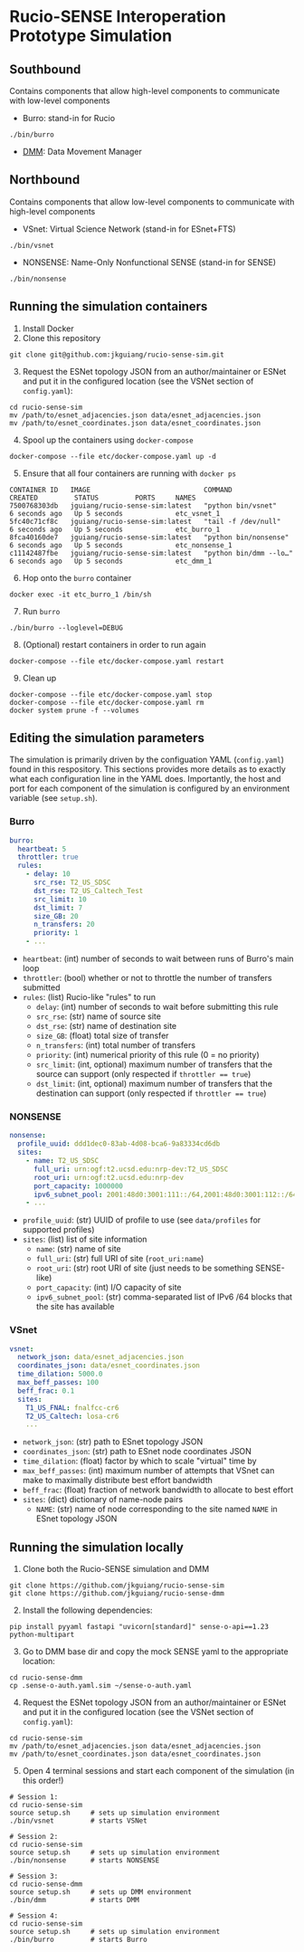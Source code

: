 # Rucio-SENSE Interoperation Prototype Simulation

## Southbound
Contains components that allow high-level components to communicate with low-level components
- Burro: stand-in for Rucio
```
./bin/burro
```
- [DMM](https://github.com/jkguiang/rucio-sense-dmm): Data Movement Manager

## Northbound
Contains components that allow low-level components to communicate with high-level components
- VSnet: Virtual Science Network (stand-in for ESnet+FTS)
```
./bin/vsnet
```
- NONSENSE: Name-Only Nonfunctional SENSE (stand-in for SENSE)
```
./bin/nonsense
```

## Running the simulation containers
1. Install Docker
2. Clone this repository
```
git clone git@github.com:jkguiang/rucio-sense-sim.git
```
3. Request the ESNet topology JSON from an author/maintainer or ESNet and put it in the configured location (see the VSNet section of `config.yaml`):
```
cd rucio-sense-sim
mv /path/to/esnet_adjacencies.json data/esnet_adjacencies.json
mv /path/to/esnet_coordinates.json data/esnet_coordinates.json
```
4. Spool up the containers using `docker-compose`
```
docker-compose --file etc/docker-compose.yaml up -d
```
5. Ensure that all four containers are running with `docker ps`
```
CONTAINER ID   IMAGE                            COMMAND                  CREATED         STATUS         PORTS     NAMES
7500768303db   jguiang/rucio-sense-sim:latest   "python bin/vsnet"       6 seconds ago   Up 5 seconds             etc_vsnet_1
5fc40c71cf8c   jguiang/rucio-sense-sim:latest   "tail -f /dev/null"      6 seconds ago   Up 5 seconds             etc_burro_1
8fca40160de7   jguiang/rucio-sense-sim:latest   "python bin/nonsense"    6 seconds ago   Up 5 seconds             etc_nonsense_1
c11142487fbe   jguiang/rucio-sense-sim:latest   "python bin/dmm --lo…"   6 seconds ago   Up 5 seconds             etc_dmm_1
```
6. Hop onto the `burro` container
```
docker exec -it etc_burro_1 /bin/sh
```
7. Run `burro`
```
./bin/burro --loglevel=DEBUG
```
8. (Optional) restart containers in order to run again
```
docker-compose --file etc/docker-compose.yaml restart
```
9. Clean up
```
docker-compose --file etc/docker-compose.yaml stop
docker-compose --file etc/docker-compose.yaml rm
docker system prune -f --volumes
```

## Editing the simulation parameters
The simulation is primarily driven by the configuation YAML (`config.yaml`) found in this respository. 
This sections provides more details as to exactly what each configuration line in the YAML does. 
Importantly, the host and port for each component of the simulation is configured by an environment variable (see `setup.sh`).

### Burro
```yaml
burro:
  heartbeat: 5
  throttler: true
  rules:
    - delay: 10
      src_rse: T2_US_SDSC
      dst_rse: T2_US_Caltech_Test
      src_limit: 10
      dst_limit: 7
      size_GB: 20
      n_transfers: 20
      priority: 1
    - ...
```
- `heartbeat`: (int) number of seconds to wait between runs of Burro's main loop
- `throttler`: (bool) whether or not to throttle the number of transfers submitted
- `rules`: (list) Rucio-like "rules" to run
    - `delay`: (int) number of seconds to wait before submitting this rule
    - `src_rse`: (str) name of source site
    - `dst_rse`: (str) name of destination site
    - `size_GB`: (float) total size of transfer
    - `n_transfers`: (int) total number of transfers
    - `priority`: (int) numerical priority of this rule (0 = no priority)
    - `src_limit`: (int, optional) maximum number of transfers that the source can support (only respected if `throttler == true`)
    - `dst_limit`: (int, optional) maximum number of transfers that the destination can support (only respected if `throttler == true`)

### NONSENSE
```yaml
nonsense:
  profile_uuid: ddd1dec0-83ab-4d08-bca6-9a83334cd6db
  sites:
    - name: T2_US_SDSC
      full_uri: urn:ogf:t2.ucsd.edu:nrp-dev:T2_US_SDSC
      root_uri: urn:ogf:t2.ucsd.edu:nrp-dev
      port_capacity: 1000000
      ipv6_subnet_pool: 2001:48d0:3001:111::/64,2001:48d0:3001:112::/64,2001:48d0:3001:113::/64
    - ...
```
- `profile_uuid`: (str) UUID of profile to use (see `data/profiles` for supported profiles)
- `sites`: (list) list of site information
    - `name`: (str) name of site
    - `full_uri`: (str) full URI of site (`root_uri:name`)
    - `root_uri`: (str) root URI of site (just needs to be something SENSE-like)
    - `port_capacity`: (int) I/O capacity of site
    - `ipv6_subnet_pool`: (str) comma-separated list of IPv6 /64 blocks that the site has available

### VSnet
```yaml
vsnet:
  network_json: data/esnet_adjacencies.json
  coordinates_json: data/esnet_coordinates.json
  time_dilation: 5000.0
  max_beff_passes: 100
  beff_frac: 0.1
  sites:
    T1_US_FNAL: fnalfcc-cr6
    T2_US_Caltech: losa-cr6
    ...
```
- `network_json`: (str) path to ESnet topology JSON
- `coordinates_json`: (str) path to ESnet node coordinates JSON
- `time_dilation`: (float) factor by which to scale "virtual" time by
- `max_beff_passes`: (int) maximum number of attempts that VSnet can make to maximally distribute best effort bandwidth
- `beff_frac`: (float) fraction of network bandwidth to allocate to best effort
- `sites`: (dict) dictionary of name-node pairs
    - `NAME`: (str) name of node corresponding to the site named `NAME` in ESnet topology JSON

## Running the simulation locally
1. Clone both the Rucio-SENSE simulation and DMM
```
git clone https://github.com/jkguiang/rucio-sense-sim
git clone https://github.com/jkguiang/rucio-sense-dmm
```
2. Install the following dependencies:
```
pip install pyyaml fastapi "uvicorn[standard]" sense-o-api==1.23 python-multipart
```
3. Go to DMM base dir and copy the mock SENSE yaml to the appropriate location:
```
cd rucio-sense-dmm
cp .sense-o-auth.yaml.sim ~/sense-o-auth.yaml
```
4. Request the ESNet topology JSON from an author/maintainer or ESNet and put it in the configured location (see the VSNet section of `config.yaml`):
```
cd rucio-sense-sim
mv /path/to/esnet_adjacencies.json data/esnet_adjacencies.json
mv /path/to/esnet_coordinates.json data/esnet_coordinates.json
```
5. Open 4 terminal sessions and start each component of the simulation (in this order!)
```
# Session 1:
cd rucio-sense-sim
source setup.sh     # sets up simulation environment
./bin/vsnet         # starts VSNet
```
```
# Session 2:
cd rucio-sense-sim
source setup.sh     # sets up simulation environment
./bin/nonsense      # starts NONSENSE
```
```
# Session 3:
cd rucio-sense-dmm
source setup.sh     # sets up DMM environment
./bin/dmm           # starts DMM
```
```
# Session 4:
cd rucio-sense-sim
source setup.sh     # sets up simulation environment
./bin/burro         # starts Burro
```
